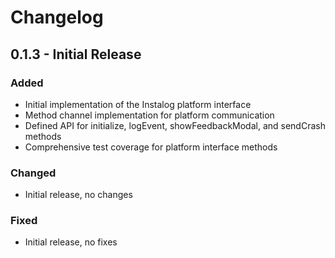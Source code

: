 # Changelog

## 0.1.3 - Initial Release

### Added
- Initial implementation of the Instalog platform interface
- Method channel implementation for platform communication
- Defined API for initialize, logEvent, showFeedbackModal, and sendCrash methods
- Comprehensive test coverage for platform interface methods

### Changed
- Initial release, no changes

### Fixed
- Initial release, no fixes 